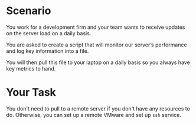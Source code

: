 # Scenario

You work for a development firm and your team wants to receive updates on the server load on a daily basis. 

You are asked to create a script that will monitor our server’s performance and log key information into a file. 

You will then pull this file to your laptop on a daily basis so you always have key metrics to hand.

# Your Task

You don't need to pull to a remote server if you don't have any resources to do. Otherwise, you can set up a remote VMware and set up `ssh` service.